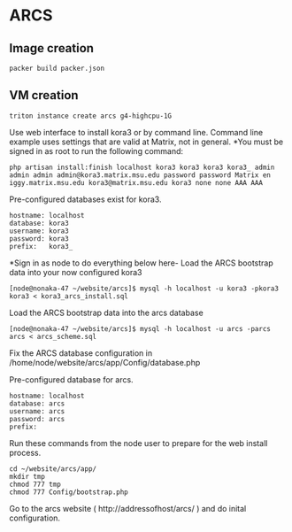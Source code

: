 # ARCS

## Image creation

```
packer build packer.json
```

## VM creation

```
triton instance create arcs g4-highcpu-1G
```

Use web interface to install kora3 or by command line.  Command line example uses settings that are valid at Matrix, not in general.
*You must be signed in as root to run the following command:

```
php artisan install:finish localhost kora3 kora3 kora3 kora3_ admin admin admin admin@kora3.matrix.msu.edu password password Matrix en iggy.matrix.msu.edu kora3@matrix.msu.edu kora3 none none AAA AAA
```

Pre-configured databases exist for kora3.
```
hostname: localhost
database: kora3
username: kora3
password: kora3
prefix:   kora3_
```

*Sign in as node to do everything below here-
Load the ARCS bootstrap data into your now configured kora3

```
[node@nonaka-47 ~/website/arcs]$ mysql -h localhost -u kora3 -pkora3 kora3 < kora3_arcs_install.sql 

```

Load the ARCS bootstrap data into the arcs database
```
[node@nonaka-47 ~/website/arcs]$ mysql -h localhost -u arcs -parcs arcs < arcs_scheme.sql 
```

Fix the ARCS database configuration in /home/node/website/arcs/app/Config/database.php

Pre-configured database for arcs.
```
hostname: localhost
database: arcs
username: arcs 
password: arcs 
prefix:   
```
Run these commands from the node user to prepare for the web install process.
```
cd ~/website/arcs/app/
mkdir tmp
chmod 777 tmp
chmod 777 Config/bootstrap.php
```


Go to the arcs website ( http://addressofhost/arcs/ ) and do inital configuration.

